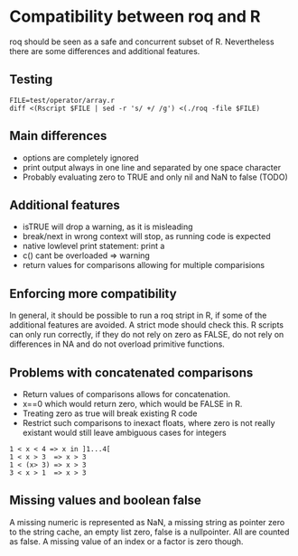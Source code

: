 # Compatibility between roq and R

roq should be seen as a safe and concurrent subset of R. Nevertheless there are some differences and additional features.

## Testing

```
FILE=test/operator/array.r
diff <(Rscript $FILE | sed -r 's/ +/ /g') <(./roq -file $FILE)
```


## Main differences

- options are completely ignored
- print output always in one line and separated by one space character
- Probably evaluating zero to TRUE and only nil and NaN to false (TODO)


## Additional features

- isTRUE will drop a warning, as it is misleading
- break/next in wrong context will stop, as running code is expected
- native lowlevel print statement: print a 
- c() cant be overloaded => warning
- return values for comparisons allowing for multiple comparisions

## Enforcing more compatibility

In general, it should be possible to run a roq stript in R, if some of the additional features are avoided.
A strict mode should check this. R scripts can only run correctly, if they do not rely on zero as FALSE, do not rely on differences in NA and do not overload primitive functions.

## Problems with concatenated comparisons

- Return values of comparisons allows for concatenation.
- x==0 which would return zero, which would be FALSE in R.
- Treating zero as true will break existing R code
- Restrict such comparisons to inexact floats, where zero is not really existant would still leave ambiguous cases for integers

```
1 < x < 4 => x in ]1...4[
1 < x > 3  => x > 3
1 < (x> 3) => x > 3
3 < x > 1  => x > 3
```

## Missing values and boolean false

A missing numeric is represented as NaN, a missing string as pointer zero to the string cache, an empty list zero, false is a nullpointer. 
All are counted as false. A missing value of an index or a factor is zero though.


